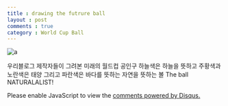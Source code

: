 ```yaml
---
title : drawing the futrure ball
layout : post
comments : true
category : World Cup Ball
---
```

![a](https://scontent.xx.fbcdn.net/hphotos-xta1/v/t1.0-9/11267854_839393826139282_6272596534935068824_n.jpg?oh=156df0e8bff9d14c0c9963fa6ef808ee&oe=55F6717E)


우리블로그 제작자들이 그려본 미래의 월드컵 공인구 
하늘색은 하늘을 뜻하고 주황색과 노란색은 태양 그리고 파란색은 바다를 뜻하는
자연을 뜻하는 볼 
The ball NATURALALIST!

<div id="disqus_thread"></div>
<script type="text/javascript">
    /* * * CONFIGURATION VARIABLES * * */
    var disqus_shortname = 'suriworld';
    
    /* * * DON'T EDIT BELOW THIS LINE * * */
    (function() {
        var dsq = document.createElement('script'); dsq.type = 'text/javascript'; dsq.async = true;
        dsq.src = '//' + disqus_shortname + '.disqus.com/embed.js';
        (document.getElementsByTagName('head')[0] || document.getElementsByTagName('body')[0]).appendChild(dsq);
    })();
</script>
<noscript>Please enable JavaScript to view the <a href="https://disqus.com/?ref_noscript" rel="nofollow">comments powered by Disqus.</a></noscript>
